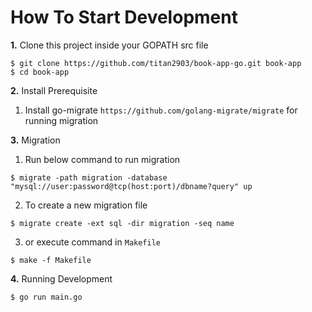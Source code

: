 # How To Start Development
**1.** Clone this project inside your GOPATH src file 
```shell
$ git clone https://github.com/titan2903/book-app-go.git book-app
$ cd book-app
```

**2.** Install Prerequisite
1. Install go-migrate `https://github.com/golang-migrate/migrate` for running migration

**3.** Migration
1. Run below command to run migration

```shell
$ migrate -path migration -database "mysql://user:password@tcp(host:port)/dbname?query" up
```

2. To create a new migration file

```shell
$ migrate create -ext sql -dir migration -seq name
```

3. or execute command in `Makefile`
```shell
$ make -f Makefile
```

**4.** Running Development
```shell
$ go run main.go
```
